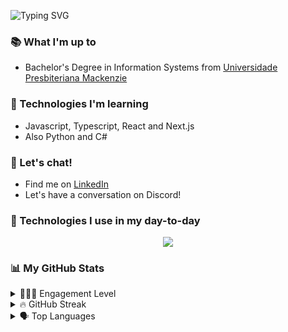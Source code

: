![Typing SVG](https://readme-typing-svg.demolab.com?font=Serif&size=26&pause=1500&weight=600&duration=3500&color=FFFFFF&background=FFFFFF00&center=true&vcenter=true&width=1000&height=60&lines=✌️+Hey!+My+name+is+Antonio+and+I'm+on+my+way+to+be+a+FullStack+Dev+👨🏻‍💻)

### 📚 What I'm up to
  - Bachelor's Degree in Information Systems from <a href="https://www.mackenzie.br/graduacao/sao-paulo-higienopolis/sistemas-de-informacao">Universidade Presbiteriana Mackenzie</a>

### 🌱 Technologies I'm learning
- Javascript, Typescript, React and Next.js
- Also Python and C#

### 💬 Let's chat!
- Find me on [LinkedIn](www.linkedin.com/in/antonio-biasotti)
- Let's have a conversation on Discord!

### 🚀 Technologies I use in my day-to-day
<p align="center">
  <a href="https://skillicons.dev">
    <img src="https://skillicons.dev/icons?i=js,ts,tailwind,react,figma,nextjs,vite,nodejs,express,py,linux" />
  </a>
</p>

### 📊 My GitHub Stats
<details>
  <summary> 👩🏽‍🎓 Engagement Level </summary>
  <p>
    <img src="https://github-readme-stats.vercel.app/api?username=antoniobiasotti&show_icons=true&theme=radical" alt="GitHub Stats">
  </p>
</details>
<details>
  <summary> 🔥 GitHub Streak </summary>
  <p>
    <img src="https://streak-stats.demolab.com?user=antoniobiasotti&theme=radical&hide_border=true&locale=en" alt="GitHub Streak">
  </p>
</details>
<details>
  <summary> 🗣️ Top Languages </summary>
  <p>
    <img src="https://github-readme-stats.vercel.app/api/top-langs/?username=antoniobiasotti&size_weight=0.5&count_weight=0.5&theme=radical" alt="Top Langs">
  </p>
</details>
